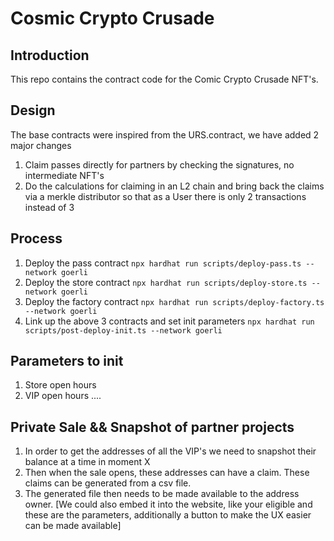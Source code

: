 # Cosmic Crypto Crusade
## Introduction
This repo contains the contract code for the Comic Crypto Crusade NFT's.


## Design
The base contracts were inspired from the URS.contract, we have added 2 major changes
1. Claim passes directly for partners by checking the signatures, no intermediate NFT's
1. Do the calculations for claiming in an L2 chain and bring back the claims via a merkle distributor so that as a User there is only 2 transactions instead of 3


## Process
1. Deploy the pass contract ``` npx hardhat run scripts/deploy-pass.ts --network goerli ```
1. Deploy the store contract ``` npx hardhat run scripts/deploy-store.ts --network goerli ```
1. Deploy the factory contract ``` npx hardhat run scripts/deploy-factory.ts --network goerli ```
1. Link up the above 3 contracts and set init parameters ``` npx hardhat run scripts/post-deploy-init.ts --network goerli ```

## Parameters to init
1. Store open hours
1. VIP open hours
....

## Private Sale && Snapshot of partner projects

1. In order to get the addresses of all the VIP's we need to snapshot their balance at a time in moment X
1. Then when the sale opens, these addresses can have a claim. These claims can be generated from a csv file. 
1. The generated file then needs to be made available to the address owner. [We could also embed it into the website, like your eligible and these are the parameters, additionally a button to make the UX easier can be made available]
